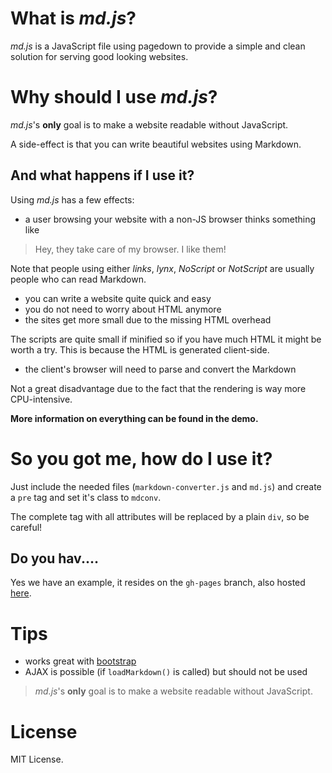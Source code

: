 # What is _md.js_?

_md.js_ is a JavaScript file using pagedown to provide a simple and clean
solution for serving good looking websites.

# Why should I use _md.js_?

_md.js_'s **only** goal is to make a website readable without JavaScript.

A side-effect is that you can write beautiful websites using Markdown.

## And what happens if I use it?

Using _md.js_ has a few effects:

* a user browsing your website with a non-JS browser thinks something like

> Hey, they take care of my browser. I like them!

Note that people using either _links_, _lynx_, _NoScript_ or _NotScript_ are
usually people who can read Markdown.

* you can write a website quite quick and easy
* you do not need to worry about HTML anymore
* the sites get more small due to the missing HTML overhead

The scripts are quite small if minified so if you have much HTML it might be
worth a try. This is because the HTML is generated client-side.

* the client's browser will need to parse and convert the Markdown

Not a great disadvantage due to the fact that the rendering is way more
CPU-intensive.

**More information on everything can be found in the demo.**

# So you got me, how do I use it?

Just include the needed files (`markdown-converter.js` and `md.js`) and create
a `pre` tag and set it's class to `mdconv`.

The complete tag with all attributes will be replaced by a plain `div`, so be
careful!

## Do you hav.…

Yes we have an example, it resides on the `gh-pages` branch, also hosted
[here](https://benaryorg.github.io/md.js/).

# Tips

* works great with [bootstrap](http://getbootstrap.com)
* AJAX is possible (if `loadMarkdown()` is called) but should not be used

> _md.js_'s **only** goal is to make a website readable without JavaScript.

# License

MIT License.


